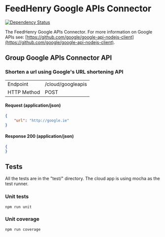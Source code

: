 # FeedHenry Google APIs Connector

[![Dependency Status](https://img.shields.io/david/feedhenry-templates/fh-connector-google-cloud.svg?style=flat-square)](https://david-dm.org/feedhenry-templates/fh-connector-google-cloud)

The FeedHenry Google APIs Connector. For more information on Google APIs see: [https://github.com/google/google-api-nodejs-client](https://github.com/google/google-api-nodejs-client).

## Group Google APIs Connector API

### Shorten a url using Google's URL shortening API

|              |                   |
|--------------|-------------------|
| Endpoint     | /cloud/googleapis |
| HTTP Method  | POST              |


#### Request (application/json)

```json
{
    "url": "http://google.ie"
}
```

#### Response 200 (application/json)

```json
{
}
```

## Tests

All the tests are in the "test/" directory. The cloud app is using mocha as the test runner. 

### Unit tests

```shell
npm run unit
```

### Unit coverage

```shell
npm run coverage
```